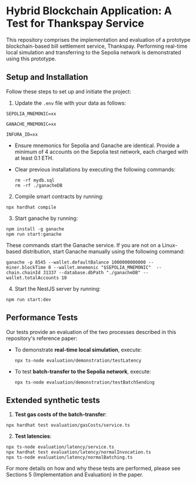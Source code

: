 # Hybrid Blockchain Application: A Test for Thankspay Service

This repository comprises the implementation and evaluation of a prototype blockchain-based bill settlement service, Thankspay. Performing real-time local simulation and transferring to the Sepolia network is demonstrated using this prototype. 

## Setup and Installation
Follow these steps to set up and initiate the project:

1. Update the `.env` file with your data as follows:

  ```
  SEPOLIA_MNEMONIC=xx

  GANACHE_MNEMONIC=xx

  INFURA_ID=xx
  ```

- Ensure mnemonics for Sepolia and Ganache are identical. Provide a minimum of 4 accounts on the Sepolia test network, each charged with at least 0.1 ETH.

- Clear previous installations by executing the following commands:

  ```
  rm -rf mydb.sql
  rm -rf ./ganacheDB
  ```

2. Compile smart contracts by running:

  ```
  npx hardhat compile
  ```

3. Start ganache by running:

  ```
  npm install -g ganache
  npm run start:ganache
  ```

  These commands start the Ganache service. If you are not on a Linux-based distribution, start Ganache manually using the following command:

  ```
  ganache -p 8545 --wallet.defaultBalance 1000000000000 --miner.blockTime 0 --wallet.mnemonic "$SEPOLIA_MNEMONIC"  --chain.chainId 31337 --database.dbPath "./ganacheDB" --wallet.totalAccounts 10
  ```

4. Start the NestJS server by running:

  ```
  npm run start:dev
  ```

## Performance Tests
Our tests provide an evaluation of the two processes described in this repository's reference paper:
 
- To demonstrate **real-time local simulation**, execute:

  ```npx ts-node evaluation/demonstration/testLatency```

- To test **batch-transfer to the Sepolia network**, execute:

  ```npx ts-node evaluation/demonstration/testBatchSending```

## Extended synthetic tests

1. **Test gas costs of the batch-transfer**:

  ```
  npx hardhat test evaluation/gasCosts/service.ts
  ```

2. **Test latencies**:

  ```
  npx ts-node evaluation/latency/service.ts
  npx hardhat test evaluation/latency/normalInvocation.ts
  npx ts-node evaluation/latency/normalBatching.ts
  ```

For more details on how and why these tests are performed, please see Sections 5 (Implementation and Evaluation) in the paper.